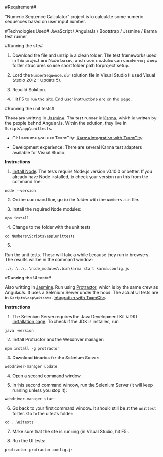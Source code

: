 #Requirement#

"Numeric Sequence Calculator" project is to calculate some numeric sequences based on user input number. 

#Technologies Used#
JavaScript / AngularJs / Bootstrap / Jasmine / Karma test runner


#Running the site#

1) Download the file and unzip in a clean folder. The test frameworks used in this project are Node based, and node_modules can create very deep folder structures so use short folder path forproject setup.

2) Load the `NumberSequence.sln` solution file in Visual Studio (I used Visual Studio 2012 - Update 5).

3) Rebuild Solution.

4) Hit F5 to run the site. End user instructions are on the page.

#Running the unit tests#

These are writting in [Jasmine](http://jasmine.github.io/edge/introduction.html). The test runner is [Karma](http://karma-runner.github.io/0.12/index.html), which is written by the people behind AngularJs. Within the solution, they live in `Scripts\app\unittests`.

* CI: I assume you use TeamCity: [Karma integration with TeamCity](http://stackoverflow.com/questions/16343543/how-to-integrate-karma-with-teamcity).

* Development experience: There are several Karma test adapters available for Visual Studio.

**Instructions**

1) [Install Node](https://nodejs.org/). The tests require Node.js version v0.10.0 or better. If you already have Node installed, to check your version run this from the command line:
```
node --version
```

2) On the command line, go to the folder with the `Numbers.sln` file.

3) Install the required Node modules:
```
npm install
```

4) Change to the folder with the unit tests:
```
cd Numbers\Scripts\app\unittests
```

5)
Run the unit tests. These will take a while because they run in browsers. The results will be in the command window:
```
..\..\..\..\node_modules\.bin\karma start karma.config.js
```

#Running the UI tests#

Also writting in [Jasmine](http://jasmine.github.io/edge/introduction.html). Run using [Protractor](http://angular.github.io/protractor/#/), which is by the same crew as AngularJs. It uses a Selenium Server under the hood. The actual UI tests are in `Scripts\app\uitests`. [Integration with TeamCity](https://www.committedcoder.com/report-protractor-test-results-on-teamcity.html).

**Instructions**

1) The Selenium Server requires the Java Development Kit (JDK). [Installation page](http://www.oracle.com/technetwork/java/javase/downloads/jdk8-downloads-2133151.html). To check if the JDK is installed, run
```
java -version
```

2) Install Protractor and the Webdriver manager:
```
npm install -g protractor
```

3) Download binaries for the Selenium Server:
```
webdriver-manager update
```

4) Open a second command window.

5) In this second command window, run the Selenium Server (it will keep running unless you stop it):
```
webdriver-manager start
```

6) Go back to your first command window. It should still be at the `unittest` folder. Go to the uitests folder:
```
cd ..\uitests
```

7) Make sure that the site is running (in Visual Studio, hit F5).

8) Run the UI tests:
```
protractor protractor.config.js
```
